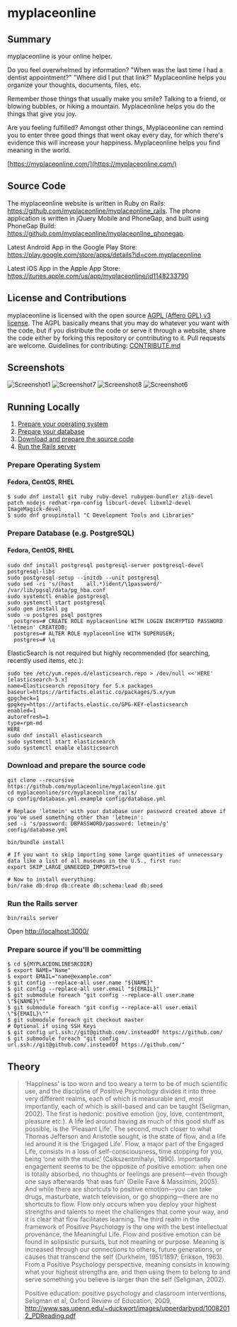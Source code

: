 # myplaceonline

## Summary

myplaceonline is your online helper.

Do you feel overwhelmed by information? "When was the last time I had a dentist appointment?" "Where did I put that link?" Myplaceonline helps you organize your thoughts, documents, files, etc.

Remember those things that usually make you smile? Talking to a friend, or blowing bubbles, or hiking a mountain. Myplaceonline helps you do the things that give you joy.

Are you feeling fulfilled? Amongst other things, Myplaceonline can remind you to enter three good things that went okay every day, for which there's evidence this will increase your happiness. Myplaceonline helps you find meaning in the world.

[https://myplaceonline.com/](https://myplaceonline.com/)

## Source Code

The myplaceonline website is written in Ruby on Rails: https://github.com/myplaceonline/myplaceonline_rails.
The phone application is written in jQuery Mobile and PhoneGap, and built using PhoneGap Build: https://github.com/myplaceonline/myplaceonline_phonegap.

Latest Android App in the Google Play Store: https://play.google.com/store/apps/details?id=com.myplaceonline

Latest iOS App in the Apple App Store: https://itunes.apple.com/us/app/myplaceonline/id1148233790

## License and Contributions

myplaceonline is licensed with the open source [AGPL (Affero GPL) v3 license](LICENSE). The AGPL basically means that you may do whatever you want with the code, but if you distribute the code or serve it through a website, share the code either by forking this repository or contributing to it. Pull requests are welcome. Guidelines for contributing: [CONTRIBUTE.md](CONTRIBUTE.md)

## Screenshots

![Screenshot1](https://raw.githubusercontent.com/myplaceonline/myplaceonline_rails/master/app/assets/images/screenshot2.png)
![Screenshot7](https://raw.githubusercontent.com/myplaceonline/myplaceonline_rails/master/app/assets/images/screenshot7.png)
![Screenshot8](https://raw.githubusercontent.com/myplaceonline/myplaceonline_rails/master/app/assets/images/screenshot8.png)
![Screenshot6](https://raw.githubusercontent.com/myplaceonline/myplaceonline_rails/master/app/assets/images/screenshot6.png)

## Running Locally

1. [Prepare your operating system](#prepos)
2. [Prepare your database](#prepdb)
3. [Download and prepare the source code](#prepsrc)
4. [Run the Rails server](#run)

### <a name="prepos"></a>Prepare Operating System

#### Fedora, CentOS, RHEL

```
$ sudo dnf install git ruby ruby-devel rubygem-bundler zlib-devel patch nodejs redhat-rpm-config libcurl-devel libxml2-devel ImageMagick-devel
$ sudo dnf groupinstall "C Development Tools and Libraries"
```

### <a name="prepdb"></a>Prepare Database (e.g. PostgreSQL)

#### Fedora, CentOS, RHEL

```
sudo dnf install postgresql postgresql-server postgresql-devel postgresql-libs
sudo postgresql-setup --initdb --unit postgresql
sudo sed -ri 's/(host    all.*)ident/\1password/' /var/lib/pgsql/data/pg_hba.conf
sudo systemctl enable postgresql
sudo systemctl start postgresql
sudo gem install pg
sudo -u postgres psql postgres
  postgres=# CREATE ROLE myplaceonline WITH LOGIN ENCRYPTED PASSWORD 'letmein' CREATEDB;
  postgres=# ALTER ROLE myplaceonline WITH SUPERUSER;
  postgres=# \q
```

ElasticSearch is not required but highly recommended (for searching, recently used items, etc.):

```
sudo tee /etc/yum.repos.d/elasticsearch.repo > /dev/null <<'HERE'
[elasticsearch-5.x]
name=Elasticsearch repository for 5.x packages
baseurl=https://artifacts.elastic.co/packages/5.x/yum
gpgcheck=1
gpgkey=https://artifacts.elastic.co/GPG-KEY-elasticsearch
enabled=1
autorefresh=1
type=rpm-md
HERE
sudo dnf install elasticsearch
sudo systemctl start elasticsearch
sudo systemctl enable elasticsearch
```

### <a name="prepsrc"></a>Download and prepare the source code

```
git clone --recursive https://github.com/myplaceonline/myplaceonline.git
cd myplaceonline/src/myplaceonline_rails/
cp config/database.yml.example config/database.yml

# Replace 'letmein' with your database user password created above if you've used something other than 'letmein':
sed -i 's/password: DBPASSWORD/password: letmein/g' config/database.yml

bin/bundle install

# If you want to skip importing some large quantities of unnecessary data like a list of all museums in the U.S., first run:
export SKIP_LARGE_UNNEEDED_IMPORTS=true

# Now to install everything:
bin/rake db:drop db:create db:schema:load db:seed
```

### <a name="run"></a>Run the Rails server

```
bin/rails server
```

Open [http://localhost:3000/](http://localhost:3000/)

### <a name="prepsrccommitter"></a>Prepare source if you'll be committing

```
$ cd ${MYPLACEONLINESRCDIR}
$ export NAME="Name"
$ export EMAIL="name@example.com"
$ git config --replace-all user.name "${NAME}"
$ git config --replace-all user.email "${EMAIL}"
$ git submodule foreach "git config --replace-all user.name \"${NAME}\""
$ git submodule foreach "git config --replace-all user.email \"${EMAIL}\""
$ git submodule foreach git checkout master
# Optional if using SSH Keys
$ git config url.ssh://git@github.com/.insteadOf https://github.com/
$ git submodule foreach "git config url.ssh://git@github.com/.insteadOf https://github.com/"
```

## <a name="theory"></a>Theory

> ‘Happiness’ is too worn and too weary a term to be of much scientific use, and the discipline of Positive Psychology divides it into three very different realms, each of which is measurable and, most importantly, each of which is skill-based and can be taught (Seligman, 2002). The first is hedonic: positive emotion (joy, love, contentment, pleasure etc.). A life led around having as much of this good stuff as possible, is the ‘Pleasant Life’. The second, much closer to what Thomas Jefferson and Aristotle sought, is the state of flow, and a life led around it is the ‘Engaged Life’. Flow, a major part of the Engaged Life, consists in a loss of self-consciousness, time stopping for you, being ‘one with the music’ (Csikszentmihalyi, 1990). Importantly engagement seems to be the opposite of positive emotion: when one is totally absorbed, no thoughts or feelings are present—even though one says afterwards ‘that was fun’ (Delle Fave & Massimini, 2005). And while there are shortcuts to positive emotion—you can take drugs, masturbate, watch television, or go shopping—there are no shortcuts to flow. Flow only occurs when you deploy your highest strengths and talents to meet the challenges that come your way, and it is clear that flow facilitates learning. The third realm in the framework of Positive Psychology is the one with the best intellectual provenance, the Meaningful Life. Flow and positive emotion can be found in solipsistic pursuits, but not meaning or purpose. Meaning is increased through our connections to others, future generations, or causes that transcend the self (Durkheim, 1951/1897; Erikson, 1963). From a Positive Psychology perspective, meaning consists in knowing what your highest strengths are, and then using them to belong to and serve something you believe is larger than the self (Seligman, 2002).
> 
> Positive education: positive psychology and classroom interventions, Seligman et al, Oxford Review of Education, 2009, http://www.sas.upenn.edu/~duckwort/images/upperdarbypd/10082012_PDReading.pdf
